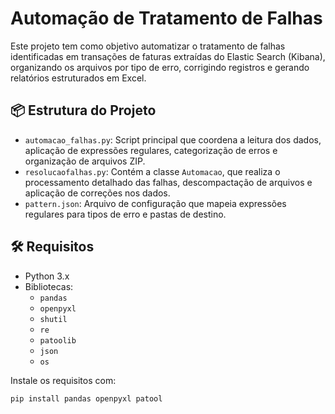 # Automação de Tratamento de Falhas

Este projeto tem como objetivo automatizar o tratamento de falhas identificadas em transações de faturas extraídas do Elastic Search (Kibana), organizando os arquivos por tipo de erro, corrigindo registros e gerando relatórios estruturados em Excel.

## 📦 Estrutura do Projeto

- `automacao_falhas.py`: Script principal que coordena a leitura dos dados, aplicação de expressões regulares, categorização de erros e organização de arquivos ZIP.
- `resolucaofalhas.py`: Contém a classe `Automacao`, que realiza o processamento detalhado das falhas, descompactação de arquivos e aplicação de correções nos dados.
- `pattern.json`: Arquivo de configuração que mapeia expressões regulares para tipos de erro e pastas de destino.

## 🛠 Requisitos

- Python 3.x
- Bibliotecas:
  - `pandas`
  - `openpyxl`
  - `shutil`
  - `re`
  - `patoolib`
  - `json`
  - `os`

Instale os requisitos com:

```bash
pip install pandas openpyxl patool
